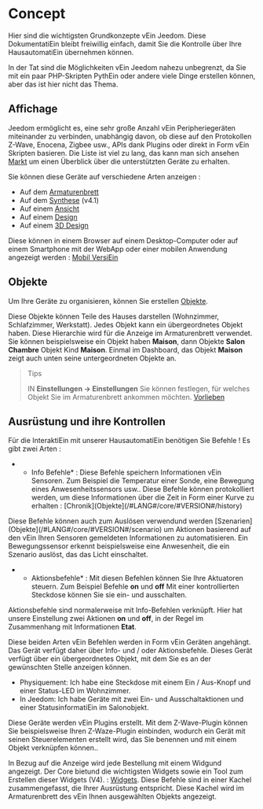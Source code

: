 # Concept

Hier sind die wichtigsten Grundkonzepte vEin Jeedom. Diese DokumentatiEin bleibt freiwillig einfach, damit Sie die Kontrolle über Ihre HausautomatiEin übernehmen können.

In der Tat sind die Möglichkeiten vEin Jeedom nahezu unbegrenzt, da Sie mit ein paar PHP-Skripten PythEin oder andere viele Dinge erstellen können, aber das ist hier nicht das Thema.

## Affichage

Jeedom ermöglicht es, eine sehr große Anzahl vEin Peripheriegeräten miteinander zu verbinden, unabhängig davon, ob diese auf den Protokollen Z-Wave, Enocena, Zigbee usw., APIs dank Plugins oder direkt in Form vEin Skripten basieren. Die Liste ist viel zu lang, das kann man sich ansehen [Markt](https://market.jeedom.com/) um einen Überblick über die unterstützten Geräte zu erhalten.

Sie können diese Geräte auf verschiedene Arten anzeigen :

- Auf dem [Armaturenbrett](/#LANG#/core/#VERSION#/dashboard)
- Auf dem [Synthese](/#LANG#/core/#VERSION#/overview) (v4.1)
- Auf einem [Ansicht](/#LANG#/core/#VERSION#/view)
- Auf einem [Design](/#LANG#/core/#VERSION#/design)
- Auf einem [3D Design](/#LANG#/core/#VERSION#/design3d)

Diese können in einem Browser auf einem Desktop-Computer oder auf einem Smartphone mit der WebApp oder einer mobilen Anwendung angezeigt werden : [Mobil VersiEin](/#LANG#/mobile/index")

## Objekte

Um Ihre Geräte zu organisieren, können Sie erstellen [Objekte](/#LANG#/core/#VERSION#/object).

Diese Objekte können Teile des Hauses darstellen (Wohnzimmer, Schlafzimmer, Werkstatt). Jedes Objekt kann ein übergeordnetes Objekt haben. Diese Hierarchie wird für die Anzeige im Armaturenbrett verwendet. Sie können beispielsweise ein Objekt haben **Maison**, dann Objekte **Salon** **Chambre** Objekt Kind **Maison**. Einmal im Dashboard, das Objekt **Maison** zeigt auch unten seine untergeordneten Objekte an.

> Tips
>
> IN **Einstellungen → Einstellungen** Sie können festlegen, für welches Objekt Sie im Armaturenbrett ankommen möchten. [Vorlieben](/#LANG#/core/#VERSION#/profils)

## Ausrüstung und ihre Kontrollen

Für die InteraktiEin mit unserer HausautomatiEin benötigen Sie Befehle ! Es gibt zwei Arten :

- * Info Befehle* :
Diese Befehle speichern Informationen vEin Sensoren. Zum Beispiel die Temperatur einer Sonde, eine Bewegung eines Anwesenheitssensors usw..
Diese Befehle können protokolliert werden, um diese Informationen über die Zeit in Form einer Kurve zu erhalten : [Chronik](Objekte](/#LANG#/core/#VERSION#/history)

Diese Befehle können auch zum Auslösen verwendund werden [Szenarien](Objekte](/#LANG#/core/#VERSION#/scenario) um Aktionen basierend auf den vEin Ihren Sensoren gemeldeten Informationen zu automatisieren. Ein Bewegungssensor erkennt beispielsweise eine Anwesenheit, die ein Szenario auslöst, das das Licht einschaltet.

- * Aktionsbefehle* :
Mit diesen Befehlen können Sie Ihre Aktuatoren steuern. Zum Beispiel Befehle **on** und **off** Mit einer kontrollierten Steckdose können Sie sie ein- und ausschalten.

Aktionsbefehle sind normalerweise mit Info-Befehlen verknüpft. Hier hat unsere Einstellung zwei Aktionen **on** und **off**, in der Regel im Zusammenhang mit Informationen **Etat**.


Diese beiden Arten vEin Befehlen werden in Form vEin Geräten angehängt. Das Gerät verfügt daher über Info- und / oder Aktionsbefehle. Dieses Gerät verfügt über ein übergeordnetes Objekt, mit dem Sie es an der gewünschten Stelle anzeigen können.

- Physiquement:
Ich habe eine Steckdose mit einem Ein / Aus-Knopf und einer Status-LED im Wohnzimmer.
- In Jeedom:
Ich habe Geräte mit zwei Ein- und Ausschaltaktionen und einer StatusinformatiEin im Salonobjekt.

Diese Geräte werden vEin Plugins erstellt. Mit dem Z-Wave-Plugin können Sie beispielsweise Ihren Z-Waze-Plugin einbinden, wodurch ein Gerät mit seinen Steuerelementen erstellt wird, das Sie benennen und mit einem Objekt verknüpfen können..


In Bezug auf die Anzeige wird jede Bestellung mit einem Widgund angezeigt. Der Core bietund die wichtigsten Widgets sowie ein Tool zum Erstellen dieser Widgets (V4). : [Widgets](/#LANG#/core/#VERSION#/widgets).
Diese Befehle sind in einer Kachel zusammengefasst, die Ihrer Ausrüstung entspricht. Diese Kachel wird im Armaturenbrett des vEin Ihnen ausgewählten Objekts angezeigt.

